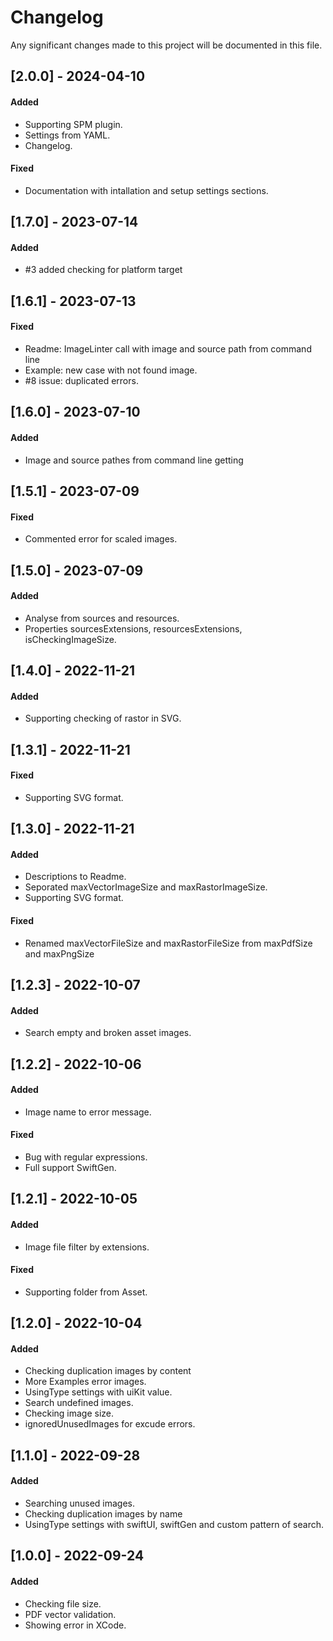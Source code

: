  
# Changelog

Any significant changes made to this project will be documented in this file.

## [2.0.0] - 2024-04-10

#### Added

- Supporting SPM plugin.
- Settings from YAML.
- Changelog.

#### Fixed

- Documentation with intallation and setup settings sections.

## [1.7.0] - 2023-07-14

#### Added

- #3 added checking for platform target

## [1.6.1] - 2023-07-13

#### Fixed

- Readme: ImageLinter call with image and source path from command line
- Example: new case with not found image.
- #8 issue: duplicated errors.

## [1.6.0] - 2023-07-10

#### Added

- Image and source pathes from command line getting

## [1.5.1] - 2023-07-09

#### Fixed

- Commented error for scaled images.

## [1.5.0] - 2023-07-09

#### Added

- Analyse from sources and resources.
- Properties sourcesExtensions, resourcesExtensions, isCheckingImageSize.

## [1.4.0] - 2022-11-21

#### Added

- Supporting checking of rastor in SVG.

## [1.3.1] - 2022-11-21

#### Fixed

- Supporting SVG format.

## [1.3.0] - 2022-11-21

#### Added

- Descriptions to Readme.
- Seporated maxVectorImageSize and maxRastorImageSize.
- Supporting SVG format.

#### Fixed

- Renamed maxVectorFileSize and maxRastorFileSize from maxPdfSize and maxPngSize

## [1.2.3] - 2022-10-07

#### Added

- Search empty and broken asset images.

## [1.2.2] - 2022-10-06

#### Added

- Image name to error message.

#### Fixed

- Bug with regular expressions.
- Full support SwiftGen.

## [1.2.1] - 2022-10-05

#### Added

- Image file filter by extensions.

#### Fixed

- Supporting folder from Asset.

## [1.2.0] - 2022-10-04

#### Added

- Checking duplication images by content
- More Examples error images.
- UsingType settings with uiKit value.
- Search undefined images.
- Checking image size.
- ignoredUnusedImages for excude errors.

## [1.1.0] - 2022-09-28

#### Added

- Searching unused images.
- Checking duplication images by name
- UsingType settings with swiftUI, swiftGen and custom pattern of search.

## [1.0.0] - 2022-09-24

#### Added

- Checking file size.
- PDF vector validation.
- Showing error in XCode.
